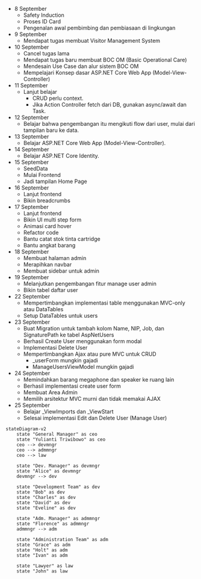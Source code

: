 - 8 September
	- Safety Induction
	- Proses ID Card
	- Pengenalan awal pembimbing dan pembiasaan di lingkungan
- 9 September
	- Mendapat tugas membuat Visitor Management System
- 10 September
	- Cancel tugas lama
	- Mendapat tugas baru membuat BOC OM (Basic Operational Care)
	- Mendesain Use Case dan alur sistem BOC OM
	- Mempelajari Konsep dasar ASP.NET Core Web App (Model-View-Controller)
- 11 September
	- Lanjut belajar
		- CRUD perlu context.
		- Jika Action Controller fetch dari DB, gunakan async/await dan Task.
- 12 September
	- Belajar bahwa pengembangan itu mengikuti flow dari user, mulai dari tampilan baru ke data.
- 13 September
	- Belajar ASP.NET Core Web App (Model-View-Controller).
- 14 September
	- Belajar ASP.NET Core Identity.
- 15 September
	- SeedData
	- Mulai Frontend
	- Jadi tampilan Home Page
- 16 September
	- Lanjut frontend
	- Bikin breadcrumbs
- 17 September
	- Lanjut frontend
	- Bikin UI multi step form
	- Animasi card hover
	- Refactor code
	- Bantu catat stok tinta cartridge
	- Bantu angkat barang
- 18 September
	- Membuat halaman admin
	- Merapihkan navbar
	- Membuat sidebar untuk admin
- 19 September
	- Melanjutkan pengembangan fitur manage user admin
	- Bikin tabel daftar user
- 22 September
	- Mempertimbangkan implementasi table menggunakan MVC-only atau DataTables
	- Setup DataTables untuk users
- 23 September
	- Buat Migration untuk tambah kolom Name, NIP, Job, dan SignaturePath ke tabel AspNetUsers
	- Berhasil Create User menggunakan form modal
	- Implementasi Delete User
	- Mempertimbangkan Ajax atau pure MVC untuk CRUD
		- \_userForm mungkin gajadi
		- ManageUsersViewModel mungkin gajadi
- 24 September
	- Memindahkan barang megaphone dan speaker ke ruang lain
	- Berhasil implementasi create user form
	- Membuat Area Admin
	- Memilih arsitektur MVC murni dan tidak memakai AJAX
- 25 September
	- Belajar \_ViewImports dan \_ViewStart
	- Selesai implementasi Edit dan Delete User (Manage User)

```mermaid
stateDiagram-v2
    state "General Manager" as ceo
    state "Yulianti Triwibowo" as ceo
    ceo --> devmngr
    ceo --> admmngr
    ceo --> law

    state "Dev. Manager" as devmngr
    state "Alice" as devmngr
    devmngr --> dev

    state "Development Team" as dev
    state "Bob" as dev
    state "Charles" as dev
    state "David" as dev
    state "Eveline" as dev

    state "Adm. Manager" as admmngr
    state "Florence" as admmngr
    admmngr --> adm

    state "Administration Team" as adm
    state "Grace" as adm
    state "Holt" as adm
    state "Ivan" as adm

    state "Lawyer" as law
    state "John" as law
```
